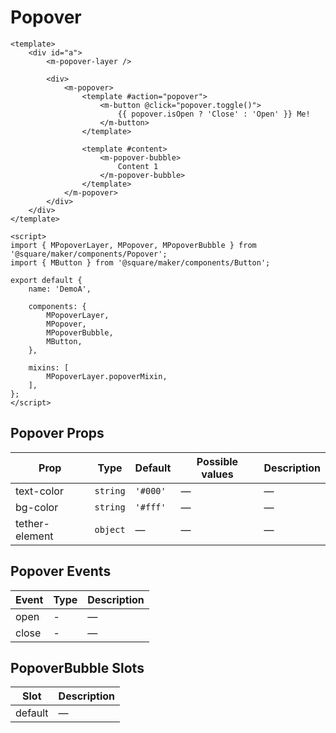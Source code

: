# Popover

```vue
<template>
	<div id="a">
		<m-popover-layer />

		<div>
			<m-popover>
				<template #action="popover">
					<m-button @click="popover.toggle()">
						{{ popover.isOpen ? 'Close' : 'Open' }} Me!
					</m-button>
				</template>

				<template #content>
					<m-popover-bubble>
						Content 1
					</m-popover-bubble>
				</template>
			</m-popover>
		</div>
	</div>
</template>

<script>
import { MPopoverLayer, MPopover, MPopoverBubble } from '@square/maker/components/Popover';
import { MButton } from '@square/maker/components/Button';

export default {
	name: 'DemoA',

	components: {
		MPopoverLayer,
		MPopover,
		MPopoverBubble,
		MButton,
	},

	mixins: [
		MPopoverLayer.popoverMixin,
	],
};
</script>
```

<!-- api-tables:start -->
## Popover Props

| Prop           | Type     | Default  | Possible values | Description |
| -------------- | -------- | -------- | --------------- | ----------- |
| text-color     | `string` | `'#000'` | —               | —           |
| bg-color       | `string` | `'#fff'` | —               | —           |
| tether-element | `object` | —        | —               | —           |


## Popover Events

| Event | Type | Description |
| ----- | ---- | ----------- |
| open  | -    | —           |
| close | -    | —           |


## PopoverBubble Slots

| Slot    | Description |
| ------- | ----------- |
| default | —           |



<!-- api-tables:end -->
